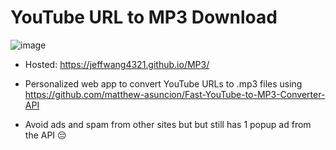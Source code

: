 # YouTube URL to MP3 Download

![image](https://user-images.githubusercontent.com/39638948/195418886-3bd86931-99d9-4e07-aed8-64b60d396310.png)

- Hosted: https://jeffwang4321.github.io/MP3/

- Personalized web app to convert YouTube URLs to .mp3 files using https://github.com/matthew-asuncion/Fast-YouTube-to-MP3-Converter-API

- Avoid ads and spam from other sites but but still has 1 popup ad from the API 😔
